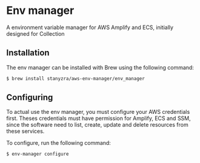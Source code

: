 
# Env manager

A environment variable manager for AWS Amplify and ECS, initially designed for Collection

## Installation

The env manager can be installed with Brew using the following command:

```bash
$ brew install stanyzra/aws-env-manager/env_manager
```

## Configuring

To actual use the env manager, you must configure your AWS credentials first. Theses credentials must have permission for Amplify, ECS and SSM, since the software need to list, create, update and delete resources from these services.

To configure, run the following command:

```bash
$ env-manager configure
```